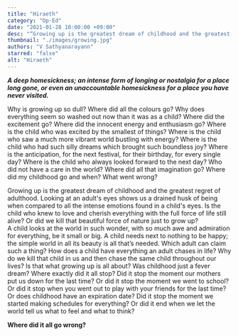 ```yaml
---
title: "Hiraeth"
category: "Op-Ed"
date: "2021-01-28 10:00:00 +09:00"
desc: "“Growing up is the greatest dream of childhood and the greatest regret of adulthood”."
thumbnail: "./images/growing.jpg"
authors: "V Sathyanarayann"
starred: "false"
alt: "Hiraeth"
---
```


***A deep homesickness; an intense form of longing or nostalgia for a place long gone, or even an unaccountable homesickness for a place you have never visited.***

Why is growing up so dull? Where did all the colours go? Why does everything seem so washed out now than it was as a child? Where did the excitement go? Where did the innocent energy and enthusiasm go? Where is the child who was excited by the smallest of things? Where is the child who saw a much more vibrant world bustling with energy? Where is the child who had such silly dreams which brought such boundless joy? Where is the anticipation, for the next festival, for their birthday, for every single day? Where is the child who always looked forward to the next day? Who did not have a care in the world? Where did all that imagination go? Where did my childhood go and when? What went wrong?             

Growing up is the greatest dream of childhood and the greatest regret of adulthood. Looking at an adult's eyes shows us a drained husk of being when compared to all the intense emotions found in a child's eyes. Is the child who knew to love and cherish everything with the full force of life still alive? Or did we kill that beautiful force of nature just to grow up?             
A child looks at the world in such wonder, with so much awe and admiration for everything, be it small or big. A child needs next to nothing to be happy; the simple world in all its beauty is all that’s needed. Which adult can claim such a thing? How does a child have everything an adult chases in life? Why do we kill that child in us and then chase the same child throughout our lives? Is that what growing up is all about? Was childhood just a fever dream? Where exactly did it all stop? Did it stop the moment our mothers put us down for the last time? Or did it stop the moment we went to school? Or did it stop when you went out to play with your friends for the last time? Or does childhood have an expiration date? Did it stop the moment we started making schedules for everything? Or did it end when we let the world tell us what to feel and what to think?                                                                               

**Where did it all go wrong?**                                


